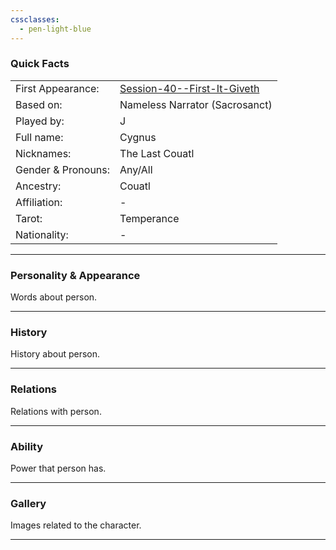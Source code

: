 ```yaml
---
cssclasses:
  - pen-light-blue
---
```

### Quick Facts

|                    |                                                                                               |
| ------------------ | --------------------------------------------------------------------------------------------- |
| First Appearance:  | [Session-40--First-It-Giveth](../-Session_Notes/Session-40--First-It-Giveth.md) |
| Based on:          | Nameless Narrator (Sacrosanct)                                                                |
| Played by:         | J                                                                                             |
| Full name:         | Cygnus                                                                                        |
| Nicknames:         | The Last Couatl                                                                               |
| Gender & Pronouns: | Any/All                                                                                       |
| Ancestry:          | Couatl                                                                                        |
| Affiliation:       | -                                                                                             |
| Tarot:             | Temperance                                                                                    |
| Nationality:       | -                                                                                             |
***
### Personality & Appearance
Words about person.

***
### History
History about person.

***
### Relations
Relations with person.

***
### Ability
Power that person has.

***
### Gallery
Images related to the character.

***
